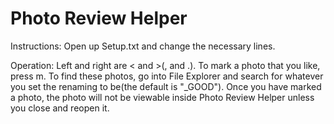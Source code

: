 # Photo Review Helper

Instructions:
Open up Setup.txt and change the necessary lines.

Operation:
Left and right are < and >(, and .). To mark a photo that you like, press m. To find these photos, go into File Explorer and search for whatever you set  the renaming to be(the default is "_GOOD").
Once you have marked a photo, the photo will not be viewable inside Photo Review Helper unless you close and reopen it.